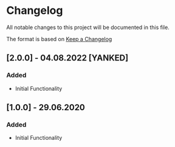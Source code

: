 # Changelog
All notable changes to this project will be documented in this file.

The format is based on [Keep a Changelog](http://keepachangelog.com/)

## [2.0.0] - 04.08.2022 [YANKED]

### Added
- Initial Functionality

## [1.0.0] - 29.06.2020

### Added
- Initial Functionality
